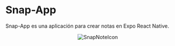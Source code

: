 # Snap-App
Snap-App es una aplicación para crear notas en Expo React Native.

<div align="center">
  <img src="https://github.com/EdgarHdzHdz17/Snap-App/assets/47467891/34529ff9-f252-4338-806b-f7b3395b0d03" alt="SnapNoteIcon" />
</div>

